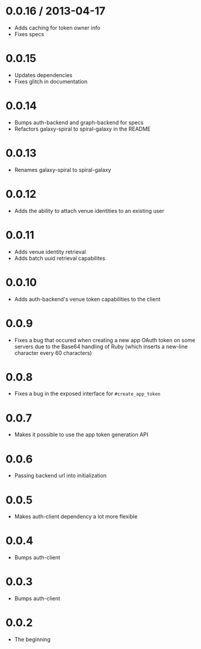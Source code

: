 # 0.0.16 / 2013-04-17

* Adds caching for token owner info
* Fixes specs

# 0.0.15

* Updates dependencies
* Fixes glitch in documentation

# 0.0.14

* Bumps auth-backend and graph-backend for specs
* Refactors galaxy-spiral to spiral-galaxy in the README

# 0.0.13

* Renames galaxy-spiral to spiral-galaxy

# 0.0.12

* Adds the ability to attach venue identities to an existing user

# 0.0.11

* Adds venue identity retrieval
* Adds batch uuid retrieval capabilites

# 0.0.10

* Adds auth-backend's venue token capabilities to the client

# 0.0.9

* Fixes a bug that occured when creating a new app OAuth token on some servers due to the Base64 handling of Ruby (which inserts a new-line character every 60 characters)

# 0.0.8

* Fixes a bug in the exposed interface for ``#create_app_token``

# 0.0.7

* Makes it possible to use the app token generation API

# 0.0.6

* Passing backend url into initialization

# 0.0.5

* Makes auth-client dependency a lot more flexible

# 0.0.4

* Bumps auth-client

# 0.0.3

* Bumps auth-client

# 0.0.2

* The beginning
